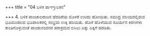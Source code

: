 +++
title = "04 ಬಳಿಕ ಪಾಞ್ಚಾಲಕನ"

+++
4. ಬಳಿಕ ಪಾಂಚಾಲರಾಜನ ಹೆದರಿಕೆಯ ಮೊಳಕೆ ಉರಿದು ಹೋಯಿತು. ಸಮುದ್ರ ವಲಯದಲ್ಲಿರುವ ಭೂಮಂಡಲದ ಭೂಪಾಲಕರಲ್ಲಿ ಸಂಭ್ರಮ ಉಕ್ಕಿ ಹರಿಯಿತು. ಹೊಳೆ ಹೊಳೆಯುವ ಸೂರ್ಯನ ಕಿರಣಗಳು ಕಾಂತಿಗೊಳ್ಳುವಂತೆ ಪಾಂಡುನಂದನರ ಪರಾಕ್ರಮದ ಬಿಸಿಲು ದಿಕ್ಕು ದಿಕ್ಕಿಗೆ ಹರಡಿತು.
